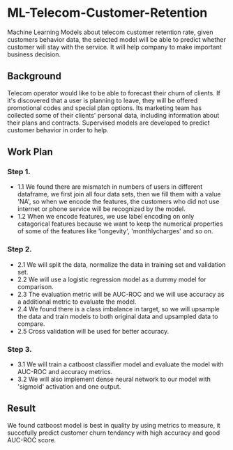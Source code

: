 # ML-Telecom-Customer-Retention
Machine Learning Models about telecom customer retention rate, given customers behavior data, the selected model will be able to predict whether customer will stay with the service. It will help company to make important business decision.

## Background
Telecom operator would like to be able to forecast their churn of clients. If it's discovered that a user is planning to leave, they will be offered promotional codes and special plan options. Its marketing team has collected some of their clients' personal data, including information about their plans and contracts.
Supervised models are developed to predict customer behavior in order to help.

## Work Plan
### Step 1.
 - 1.1 We found there are mismatch in numbers of users in different dataframe, we first join all four data sets, then we fill them with a value 'NA', so when we encode the features, the customers who did not use internet or phone service will be recognized by the model.
 - 1.2 When we encode features, we use label encoding on only catagorical features because we want to keep the numerical properties of some of the features like 'longevity', 'monthlycharges' and so on.
### Step 2.
 - 2.1 We will split the data, normalize the data in training set and validation set. 
 - 2.2 We will use a logistic regression model as a dummy model for comparison.
 - 2.3 The evaluation metric will be AUC-ROC and we will use accuracy as a additional metric to evaluate the model.
 - 2.4 We found there is a class imbalance in target, so we will upsample the data and train models to both original data and upsampled data to compare.
 - 2.5 Cross validation will be used for better accuracy.
### Step 3.
 - 3.1 We will train a catboost classifier model and evaluate the model with AUC-ROC and accuracy metrics.
 - 3.2 We will also implement dense neural network to our model with 'sigmoid' activation and one output.

## Result
We found catboost model is best in quality by using metrics to measure, it succefully predict customer churn tendancy with high accuracy and good AUC-ROC score.
